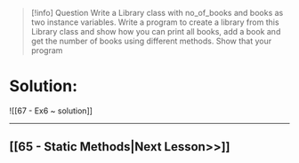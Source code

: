 > [!info] Question
Write a Library class with no_of_books and books as two instance variables. Write a program to create a library from this Library class and show how you can print all books, add a book and get the number of books using different methods. Show that your program

# Solution:
![[67 - Ex6 ~ solution]]

---
## [[65 - Static Methods|Next Lesson>>]]